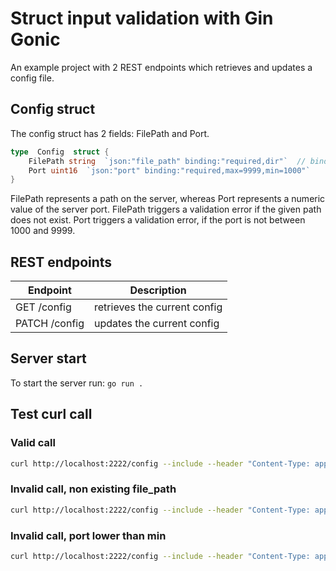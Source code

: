 # Struct input validation with Gin Gonic

An example project with 2 REST endpoints which retrieves and updates a config file.

## Config struct

The config struct has 2 fields: FilePath and Port.

```go
type  Config  struct {
    FilePath string  `json:"file_path" binding:"required,dir"`  // binding for gin, validate for go-playground/validator
    Port uint16  `json:"port" binding:"required,max=9999,min=1000"`
}
```

FilePath represents a path on the server, whereas Port represents a numeric value of the server port.
FilePath triggers a validation error if the given path does not exist.
Port triggers a validation error, if the port is not between 1000 and 9999.

## REST endpoints

| Endpoint | Description |
|--|--|
| GET /config | retrieves the current config |
| PATCH /config | updates the current config |

## Server start

To start the server run: `go run .`

## Test curl call

### Valid call

```sh
curl http://localhost:2222/config --include --header "Content-Type: application/json" --request "PATCH" --data '{"file_path": "C:\\","port": 1000}'
```

### Invalid call, non existing file_path

```sh
curl http://localhost:2222/config --include --header "Content-Type: application/json" --request "PATCH" --data '{"file_path": "C:\\doesnotexist","port": 1000}'
```

### Invalid call, port lower than min

```sh
curl http://localhost:2222/config --include --header "Content-Type: application/json" --request "PATCH" --data '{"file_path": "C:\\","port": 200}'
```
